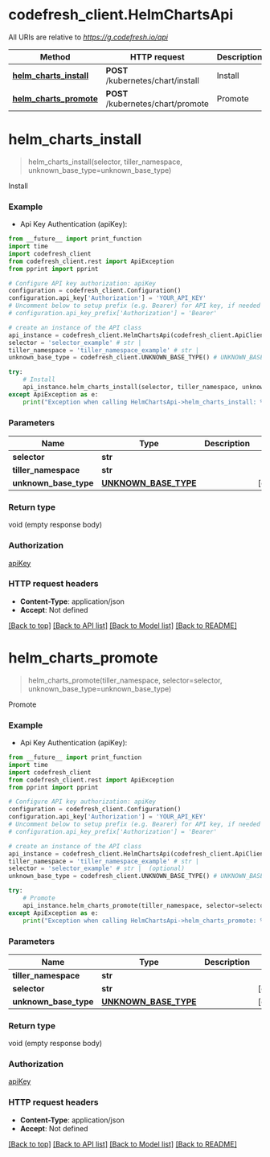 # codefresh_client.HelmChartsApi

All URIs are relative to *https://g.codefresh.io/api*

Method | HTTP request | Description
------------- | ------------- | -------------
[**helm_charts_install**](HelmChartsApi.md#helm_charts_install) | **POST** /kubernetes/chart/install | Install
[**helm_charts_promote**](HelmChartsApi.md#helm_charts_promote) | **POST** /kubernetes/chart/promote | Promote


# **helm_charts_install**
> helm_charts_install(selector, tiller_namespace, unknown_base_type=unknown_base_type)

Install

### Example

* Api Key Authentication (apiKey): 
```python
from __future__ import print_function
import time
import codefresh_client
from codefresh_client.rest import ApiException
from pprint import pprint

# Configure API key authorization: apiKey
configuration = codefresh_client.Configuration()
configuration.api_key['Authorization'] = 'YOUR_API_KEY'
# Uncomment below to setup prefix (e.g. Bearer) for API key, if needed
# configuration.api_key_prefix['Authorization'] = 'Bearer'

# create an instance of the API class
api_instance = codefresh_client.HelmChartsApi(codefresh_client.ApiClient(configuration))
selector = 'selector_example' # str | 
tiller_namespace = 'tiller_namespace_example' # str | 
unknown_base_type = codefresh_client.UNKNOWN_BASE_TYPE() # UNKNOWN_BASE_TYPE |  (optional)

try:
    # Install
    api_instance.helm_charts_install(selector, tiller_namespace, unknown_base_type=unknown_base_type)
except ApiException as e:
    print("Exception when calling HelmChartsApi->helm_charts_install: %s\n" % e)
```

### Parameters

Name | Type | Description  | Notes
------------- | ------------- | ------------- | -------------
 **selector** | **str**|  | 
 **tiller_namespace** | **str**|  | 
 **unknown_base_type** | [**UNKNOWN_BASE_TYPE**](UNKNOWN_BASE_TYPE.md)|  | [optional] 

### Return type

void (empty response body)

### Authorization

[apiKey](../README.md#apiKey)

### HTTP request headers

 - **Content-Type**: application/json
 - **Accept**: Not defined

[[Back to top]](#) [[Back to API list]](../README.md#documentation-for-api-endpoints) [[Back to Model list]](../README.md#documentation-for-models) [[Back to README]](../README.md)

# **helm_charts_promote**
> helm_charts_promote(tiller_namespace, selector=selector, unknown_base_type=unknown_base_type)

Promote

### Example

* Api Key Authentication (apiKey): 
```python
from __future__ import print_function
import time
import codefresh_client
from codefresh_client.rest import ApiException
from pprint import pprint

# Configure API key authorization: apiKey
configuration = codefresh_client.Configuration()
configuration.api_key['Authorization'] = 'YOUR_API_KEY'
# Uncomment below to setup prefix (e.g. Bearer) for API key, if needed
# configuration.api_key_prefix['Authorization'] = 'Bearer'

# create an instance of the API class
api_instance = codefresh_client.HelmChartsApi(codefresh_client.ApiClient(configuration))
tiller_namespace = 'tiller_namespace_example' # str | 
selector = 'selector_example' # str |  (optional)
unknown_base_type = codefresh_client.UNKNOWN_BASE_TYPE() # UNKNOWN_BASE_TYPE |  (optional)

try:
    # Promote
    api_instance.helm_charts_promote(tiller_namespace, selector=selector, unknown_base_type=unknown_base_type)
except ApiException as e:
    print("Exception when calling HelmChartsApi->helm_charts_promote: %s\n" % e)
```

### Parameters

Name | Type | Description  | Notes
------------- | ------------- | ------------- | -------------
 **tiller_namespace** | **str**|  | 
 **selector** | **str**|  | [optional] 
 **unknown_base_type** | [**UNKNOWN_BASE_TYPE**](UNKNOWN_BASE_TYPE.md)|  | [optional] 

### Return type

void (empty response body)

### Authorization

[apiKey](../README.md#apiKey)

### HTTP request headers

 - **Content-Type**: application/json
 - **Accept**: Not defined

[[Back to top]](#) [[Back to API list]](../README.md#documentation-for-api-endpoints) [[Back to Model list]](../README.md#documentation-for-models) [[Back to README]](../README.md)

